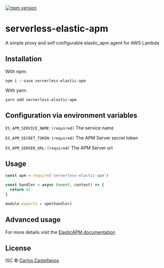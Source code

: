 [![npm version](https://badge.fury.io/js/serverless-elastic-apm.svg)](https://badge.fury.io/js/serverless-elastic-apm)

# serverless-elastic-apm

A simple proxy and self configurable elastic_apm agent for AWS Lambda

## Installation

With npm:

```
npm i --save serverless-elastic-apm
```

With yarn:

```
yarn add serverless-elastic-apm
```

## Configuration via environment variables

`ES_APM_SERVICE_NAME`: `(required)` The service name

`ES_APM_SECRET_TOKEN`: `(required)` The APM Server secret token

`ES_APM_SERVER_URL`: `(required)` The APM Server url

## Usage

```javascript
const apm = require('serverless-elastic-apm')

const handler = async (event, context) => {
  return 42
}

module.exports = apm(handler)
```

## Advanced usage

For more details visit the [ElasticAPM documentation](https://www.elastic.co/guide/en/apm/agent/nodejs/current/index.html)

## <a name="license"></a>License

ISC © [Carlos Castellanos](https://github.com/ccverak)
